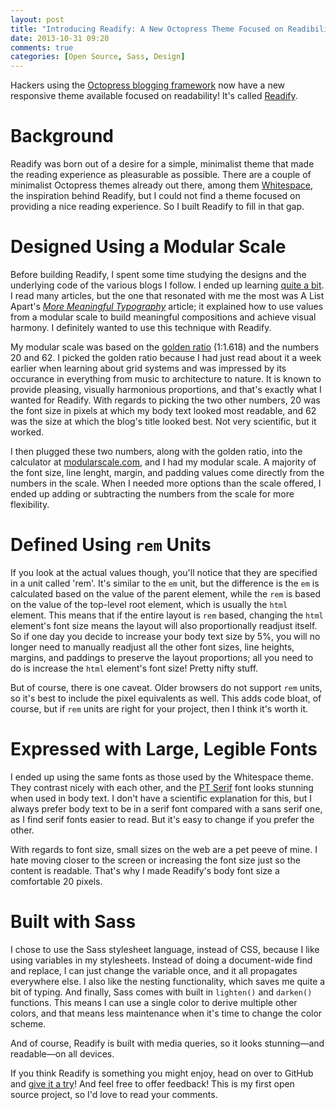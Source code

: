 ```yaml
---
layout: post
title: "Introducing Readify: A New Octopress Theme Focused on Readibility"
date: 2013-10-31 09:20
comments: true
categories: [Open Source, Sass, Design]
---
```


Hackers using the [Octopress blogging framework](http://octopress.org/) now have a new responsive theme available focused on readability! It's called [Readify](https://github.com/vladigleba/readify).

<!-- more -->

# Background

Readify was born out of a desire for a simple, minimalist theme that made the reading experience as pleasurable as possible. There are a couple of minimalist Octopress themes already out there, among them [Whitespace](https://github.com/lucaslew/whitespace), the inspiration behind Readify, but I could not find a theme focused on providing a nice reading experience. So I built Readify to fill in that gap.

# Designed Using a Modular Scale

Before building Readify, I spent some time studying the designs and the underlying code of the various blogs I follow. I ended up learning [quite a bit](http://vladigleba.com/blog/2013/10/22/ways-to-define-a-grid-system/). I read many articles, but the one that resonated with me the most was A List Apart's <cite>[More Meaningful Typography](http://alistapart.com/articles/more-meaningful-typography/)</cite> article; it explained how to use values from a modular scale to build meaningful compositions and achieve visual harmony. I definitely wanted to use this technique with Readify.

My modular scale was based on the [golden ratio](http://en.wikipedia.org/wiki/Golden_ratio) (1:1.618) and the numbers 20 and 62. I picked the golden ratio because I had just read about it a week earlier when learning about grid systems and was impressed by its occurance in everything from music to architecture to nature. It is known to provide pleasing, visually harmonious proportions, and that's exactly what I wanted for Readify. With regards to picking the two other numbers, 20 was the font size in pixels at which my body text looked most readable, and 62 was the size at which the blog's title looked best. Not very scientific, but it worked. 

I then plugged these two numbers, along with the golden ratio, into the calculator at [modularscale.com](http://modularscale.com/), and I had my modular scale. A majority of the font size, line lenght, margin, and padding values come directly from the numbers in the scale. When I needed more options than the scale offered, I ended up adding or subtracting the numbers from the scale for more flexibility.

# Defined Using `rem` Units

If you look at the actual values though, you'll notice that they are specified in a unit called 'rem'. It's similar to the `em` unit, but the difference is the `em` is calculated based on the value of the parent element, while the `rem` is based on the value of the top-level root element, which is usually the `html` element. This means that if the entire layout is `rem` based, changing the `html` element's font size means the layout will also proportionally readjust itself. So if one day you decide to increase your body text size by 5%, you will no longer need to manually readjust all the other font sizes, line heights, margins, and paddings to preserve the layout proportions; all you need to do is increase the `html` element's font size! Pretty nifty stuff.

But of course, there is one caveat. Older browsers do not support `rem` units, so it's best to include the pixel equivalents as well. This adds code bloat, of course, but if `rem` units are right for your project, then I think it's worth it.

# Expressed with Large, Legible Fonts

I ended up using the same fonts as those used by the Whitespace theme. They contrast nicely with each other, and the [PT Serif](https://www.google.com/fonts/specimen/PT+Serif) font looks stunning when used in body text. I don't have a scientific explanation for this, but I always prefer body text to be in a serif font compared with a sans serif one, as I find serif fonts easier to read. But it's easy to change if you prefer the other.

With regards to font size, small sizes on the web are a pet peeve of mine. I hate moving closer to the screen or increasing the font size just so the content is readable. That's why I made Readify's body font size a comfortable 20 pixels.

# Built with Sass

I chose to use the Sass stylesheet language, instead of CSS, because I like using variables in my stylesheets. Instead of doing a document-wide find and replace, I can just change the variable once, and it all propagates everywhere else. I also like the nesting functionality, which saves me quite a bit of typing. And finally, Sass comes with built in `lighten()` and `darken()` functions. This means I can use a single color to derive multiple other colors, and that means less maintenance when it's time to change the color scheme.

And of course, Readify is built with media queries, so it looks stunning&mdash;and readable&mdash;on all devices. 

If you think Readify is something you might enjoy, head on over to GitHub and [give it a try](http://github.com/)! And feel free to offer feedback! This is my first open source project, so I'd love to read your comments.